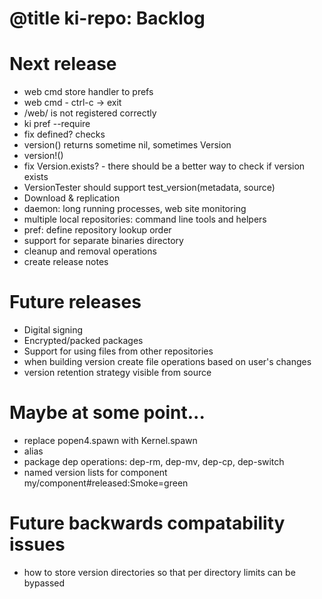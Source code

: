 # @title ki-repo: Backlog

# Next release
* web cmd store handler to prefs
* web cmd - ctrl-c -> exit
* /web/ is not registered correctly
* ki pref --require
* fix defined? checks
* version() returns sometime nil, sometimes Version
* version!()
* fix Version.exists? - there should be a better way to check if version exists
* VersionTester should support test_version(metadata, source)
* Download & replication
* daemon: long running processes, web site monitoring
* multiple local repositories: command line tools and helpers
* pref: define repository lookup order
* support for separate binaries directory
* cleanup and removal operations
* create release notes

# Future releases
* Digital signing
* Encrypted/packed packages
* Support for using files from other repositories
* when building version create file operations based on user's changes
* version retention strategy visible from source

# Maybe at some point...
* replace popen4.spawn with Kernel.spawn
* alias
* package dep operations: dep-rm, dep-mv, dep-cp, dep-switch
* named version lists for component my/component#released:Smoke=green

# Future backwards compatability issues
* how to store version directories so that per directory limits can be bypassed